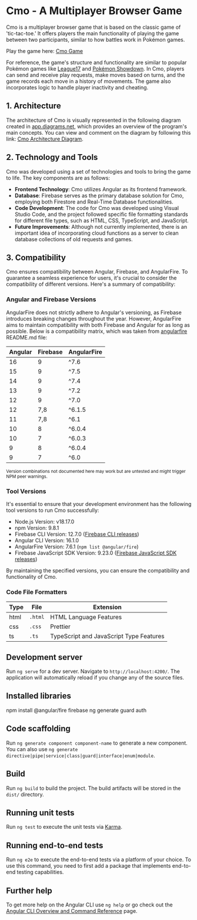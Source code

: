 # Cmo - A Multiplayer Browser Game

Cmo is a multiplayer browser game that is based on the classic game of 'tic-tac-toe.' It offers players the main functionality of playing the game between two participants, similar to how battles work in Pokémon games.

Play the game here: [Cmo Game](https://cmo-game.web.app/)

For reference, the game's structure and functionality are similar to popular Pokémon games like [League17](https://league17.ru/) and [Pokémon Showdown](https://play.pokemonshowdown.com/). In Cmo, players can send and receive play requests, make moves based on turns, and the game records each move in a history of movements. The game also incorporates logic to handle player inactivity and cheating.

## 1. Architecture

The architecture of Cmo is visually represented in the following diagram created in [app.diagrams.net](https://app.diagrams.net/), which provides an overview of the program's main concepts. You can view and comment on the diagram by following this link: [Cmo Architecture Diagram](https://drive.google.com/file/d/1EZoQ8DQngN7BWRQnjp8zGFLfTA0G6vvF/view?usp=sharing).

## 2. Technology and Tools

Cmo was developed using a set of technologies and tools to bring the game to life. The key components are as follows:

- **Frontend Technology**: Cmo utilizes Angular as its frontend framework.
- **Database**: Firebase serves as the primary database solution for Cmo, employing both Firestore and Real-Time Database functionalities.
- **Code Development**: The code for Cmo was developed using Visual Studio Code, and the project followed specific file formatting standards for different file types, such as HTML, CSS, TypeScript, and JavaScript.
- **Future Improvements**: Although not currently implemented, there is an important idea of incorporating cloud functions as a server to clean database collections of old requests and games.

## 3. Compatibility

Cmo ensures compatibility between Angular, Firebase, and AngularFire. To guarantee a seamless experience for users, it's crucial to consider the compatibility of different versions. Here's a summary of compatibility:

### Angular and Firebase Versions

AngularFire does not strictly adhere to Angular's versioning, as Firebase introduces breaking changes throughout the year. However, AngularFire aims to maintain compatibility with both Firebase and Angular for as long as possible. Below is a compatibility matrix, which was taken from [angularfire](https://github.com/angular/angularfire) README.md file:

| Angular | Firebase | AngularFire  |
| ------- | -------- | ------------ |
| 16      | 9        | ^7.6         |
| 15      | 9        | ^7.5         |
| 14      | 9        | ^7.4         |
| 13      | 9        | ^7.2         |
| 12      | 9        | ^7.0         |
| 12      | 7,8      | ^6.1.5       |
| 11      | 7,8      | ^6.1         |
| 10      | 8        | ^6.0.4       |
| 10      | 7        | ^6.0.3       |
| 9       | 8        | ^6.0.4       |
| 9       | 7        | ^6.0         |

<sub>Version combinations not documented here may work but are untested and might trigger NPM peer warnings.</sub>

### Tool Versions

It's essential to ensure that your development environment has the following tool versions to run Cmo successfully:

- Node.js Version: v18.17.0
- npm Version: 9.8.1
- Firebase CLI Version: 12.7.0 ([Firebase CLI releases](https://firebase.google.com/support/releases))
- Angular CLI Version: 16.1.0
- AngularFire Version: 7.6.1 (`npm list @angular/fire`)
- Firebase JavaScript SDK Version: 9.23.0 ([Firebase JavaScript SDK releases](https://firebase.google.com/support/release-notes/js))

By maintaining the specified versions, you can ensure the compatibility and functionality of Cmo.

### Code File Formatters

| Type     | File                                     | Extension                               |
| -------  | ---------------------------------------- | --------------------------------------- |
| html     | `.html`                                  | HTML Language Features                  |
| css      | `.css`                                   | Prettier                                |
| ts       | `.ts`                                    | TypeScript and JavaScript Type Features |

## Development server

Run `ng serve` for a dev server. Navigate to `http://localhost:4200/`. The application will automatically reload if you change any of the source files.

## Installed libraries
npm install @angular/fire firebase
ng generate guard auth

## Code scaffolding

Run `ng generate component component-name` to generate a new component. You can also use `ng generate directive|pipe|service|class|guard|interface|enum|module`.

## Build

Run `ng build` to build the project. The build artifacts will be stored in the `dist/` directory.

## Running unit tests

Run `ng test` to execute the unit tests via [Karma](https://karma-runner.github.io).

## Running end-to-end tests

Run `ng e2e` to execute the end-to-end tests via a platform of your choice. To use this command, you need to first add a package that implements end-to-end testing capabilities.

## Further help

To get more help on the Angular CLI use `ng help` or go check out the [Angular CLI Overview and Command Reference](https://angular.io/cli) page.
